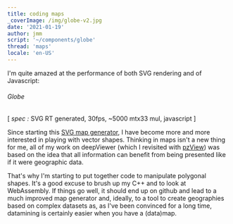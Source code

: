 ```yaml
---
title: coding maps
_coverImage: /img/globe-v2.jpg
date: '2021-01-19'
author: jmm
script: '~/components/globe'
thread: 'maps'
locale: 'en-US'
---
```


I'm quite amazed at the performance of both SVG rendering and of Javascript:

###### Globe

[ _spec :_ SVG RT generated, 30fps, ~5000 mtx33 mul, javascript ]

Since starting this [SVG map generator](/maps), I have become more and more
interested in playing with vector shapes. Thinking in maps isn't a new thing
for me, all of my work on deepViewer (which I revisited with [pzView](/pzview))
was based on the idea that all information can benefit from being presented
like if it were geographic data.

That's why I'm starting to put together code to manipulate polygonal shapes.
It's a good excuse to brush up my C++ and to look at WebAssembly. If things go
well, it should end up on github and lead to a much improved map generator and,
ideally, to a tool to create geographies based on complex datasets as, as I've
been convinced for a long time, datamining is certainly easier when you have
a (data)map.
